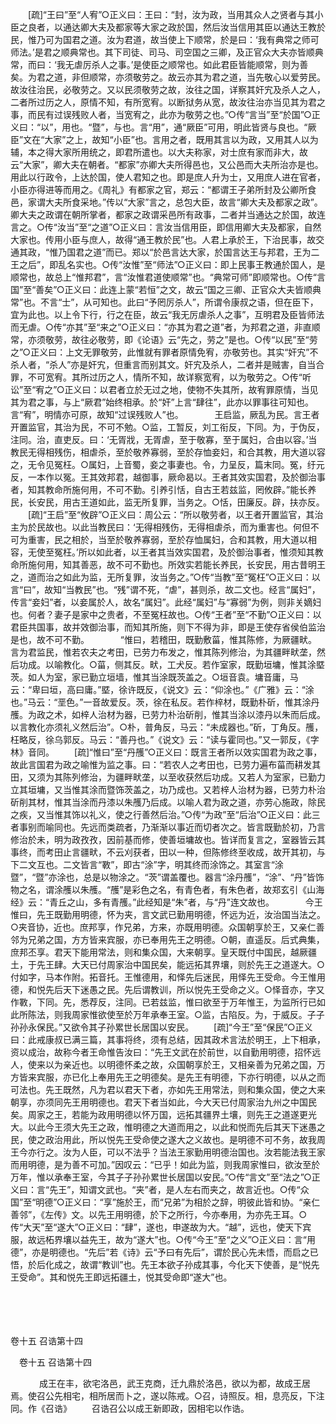 <!-- { "loadSidebar": true } -->
　　[疏]“王曰”至“人宥”○正义曰：王曰：“封，汝为政，当用其众人之贤者与其小臣之良者，以通达卿大夫及都家等大家之政於国，然后汝当信用其臣以通达王教於民，惟乃可为国君之道。汝为君道，故当使上下顺常，於是曰：‘我有典常之师可师法。’是君之顺典常也。其下司徒、司马、司空国之三卿，及正官众大夫亦皆顺典常，而曰：‘我无虐厉杀人之事。’是使臣之顺常也。如此君臣皆能顺常，则为善矣。为君之道，非但顺常，亦须敬劳之。故云亦其为君之道，当先敬心以爱劳民。故汝往治民，必敬劳之。又以民须敬劳之故，汝往之国，详察其奸宄及杀人之人，二者所过历之人，原情不知，有所宽宥。以断狱务从宽，故汝往治亦当见其为君之事，而民有过误残败人者，当宽宥之，此亦为敬劳之也。”○传“言当”至“於国”○正义曰：“以”，用也。“暨”，与也。言“用”，通“厥臣”可用，明此皆贤与良也。“厥臣”文在“大家”之上，故知“小臣”也。言用之者，既用其言以为政，又用其人以为辅，本之得大家所用统之，即君所遣也。以大夫称家，对士庶有家而非大，故云“大家”，卿大夫在朝者。“都家”亦卿大夫所得邑也，又公邑而大夫所治亦是也。用此以行政令，上达於国，使人君知之也。即是庶人升为士，又用庶人进在官者，小臣亦得进等而用之。《周礼》有都家之官，郑云：“都谓王子弟所封及公卿所食邑，家谓大夫所食采地。”传以“大家”言之，总包大臣，故言“卿大夫及都家之政”。卿大夫之政谓在朝所掌者，都家之政谓采邑所有政事，二者并当通达之於国，故连言之。○传“汝当”至“之道”○正义曰：言汝当信用臣，即信用卿大夫及都家，自然大家也。传用小臣与庶人，故得“通王教於民”也。人君上承於王，下治民事，故交通其政，“惟乃国君之道”而已。郑以“於邑言达大家，於国言达王与邦君，王为二王之后”，即乱名实也。○传“汝惟”至“师法”○正义曰：即上民事王教通於国人，是顺常也，故总上“惟邦君”，言“汝惟君道使顺常”也。“典常可师”即顺常也。○传“言国”至“善矣”○正义曰：此连上蒙“若恒”之文，故云“国之三卿、正官众大夫皆顺典常”也。不言“士”，从可知也。此曰“予罔厉杀人”，所谓令康叔之语，但在臣下，宜为此也。以上令下行，行之在臣，故云“我无厉虐杀人之事”，互明君及臣皆师法而无虐。○传“亦其”至“来之”○正义曰：“亦其为君之道”者，为邦君之道，非直顺常，亦须敬劳，故往必敬劳，即《论语》云“先之，劳之”是也。○传“以民”至“劳之”○正义曰：上文无罪敬劳，此惟就有罪者原情免宥，亦敬劳也。其实“奸宄”不杀人者，“杀人”亦是奸宄，但重言而别其文。奸宄及杀人，二者并是贼害，自当合罪，不可宽宥。其所过历之人，情所不知，故详察宽宥，以为敬劳之。○传“听讼”至“宥之”○正义曰：以君者立於无过之地，使物不失其所，故宥罪原情，当见其为君之事，与上“厥君”始终相承。於“奸”上言“肆往”，此亦以罪事往可知也。言“宥”，明情亦可原，故知“过误残败人”也。
　
　　王启监，厥乱为民。言王者开置监官，其治为民，不可不勉。○监，工暂反，刘工衔反，下同。为，于伪反，注同。治，直吏反。曰：‘无胥戕，无胥虐，至于敬寡，至于属妇，合由以容。’当教民无得相残伤，相虐杀，至於敬养寡弱，至於存恤妾妇，和合其教，用大道以容之，无令见冤枉。○属妇，上音蜀，妾之事妻也。令，力呈反，篇末同。冤，纡元反，一本作以冤。王其效邦君，越御事，厥命曷以。王者其效实国君，及於御治事者，知其教命所施何用，不可不勤。引养引恬，自古王若兹监，罔攸辟。”能长养民，长安民，用古王道如此，监无所复罪，当务之。○恬，田廉反。辟，扶亦反。 
　　[疏]“王启”至“攸辟”○正义曰：周公云：“所以敬劳者，以王者开置监官，其治主为於民故也。以此当教民曰：‘无得相残伤，无得相虐杀，而为重害也。何但不可为重害，民之相於，当至於敬养寡弱，至於存恤属妇，合和其教，用大道以相容，无使至冤枉。’所以如此者，以王者其当效实国君，及於御治事者，惟须知其教命所施何用，知其善恶，故不可不勤也。所效实若能长养民，长安民，用古昔明王之，道而治之如此为监，无所复罪，汝当务之。”○传“当教”至“冤枉”○正义曰：以言“曰”，故知“当教民”也。“残”谓不死，“虐”，甚则杀，故二文也。经言“属妇”，传言“妾妇”者，以妾属於人，故名“属妇”。此经“属妇”与“寡弱”为例，则非关嫡妇也。何者？妻子是家中之贵者，不至冤枉故也。○传“王者”至“不勤”○正义曰：以君臣共国事，故并效御治事，而知其所施，则下不得为非，即是王使存省侯伯监治是也，故不可不勤。
　
　　“惟曰，若稽田，既勤敷菑，惟其陈修，为厥疆畎。言为君监民，惟若农夫之考田，已劳力布发之，惟其陈列修治，为其疆畔畎垄，然后功成。以喻教化。○菑，侧其反。畎，工犬反。若作室家，既勤垣墉，惟其涂塈茨。如人为室，家已勤立垣墙，惟其当涂既茨盖之。○垣音袁。墉音庸，马云：“卑曰垣，高曰庸。”塈，徐许既反，《说文》云：“仰涂也。”《广雅》云：“涂也。”马云：“垩色。”一音故爱反。茨，徐在私反。若作梓材，既勤朴斫，惟其涂丹雘。为政之术，如梓人治材为器，已劳力朴治斫削，惟其当涂以漆丹以朱而后成。以言教化亦须礼义然后治”。○朴，普角反，马云：“未成器也。”斫，丁角反。雘，枉略反，徐乌郭反。马云：“善丹也。”《说文》云：“读与霍同也。”又一郭反，《字林》音同。 
　　[疏]“惟曰”至“丹雘”○正义曰：既言王者所以效实国君为政之事，故此言国君为政之喻惟为监之事。曰：“若农人之考田也，已劳力遍布菑而耕发其田，又须为其陈列修治，为疆畔畎垄，以至收获然后功成。又若人为室家，已勤力立其垣墉，又当惟其涂而暨饰茨盖之，功乃成也。又若梓人治材为器，已劳力朴治斫削其材，惟其当涂而丹漆以朱雘乃后成。以喻人君为政之道，亦劳心施政，除民之疾，又当惟其饰以礼义，使之行善然后治。”○传“为政”至“后治”○正义曰：此三者事别而喻同也。先远而类疏者，乃渐渐以事近而切者次之。皆言既勤於初，乃言修治於未，明为政孜孜，因前基而修，使善垣墉故也。皆详而复言之，室器皆云其事终，而考田止言疆畎，不云刈获者，田以一种，但陈修终至收成，故开其初，与下二文互也。二文皆言“斁”，即古“涂”字，明其终而涂饰之。其室言“涂暨”，“暨”亦涂也，总是以物涂之。“茨”谓盖覆也。器言“涂丹雘”，“涂”、“丹”皆饰物之名，谓涂雘以朱雘。“雘”是彩色之名，有青色者，有朱色者，故郑玄引《山海经》云：“青丘之山，多有青雘。”此经知是“朱”者，与“丹”连文故也。
　
　　今王惟曰，先王既勤用明德，怀为夹，言文武已勤用明德，怀远为近，汝治国当法之。○夹音协，近也。庶邦享，作兄弟，方来，亦既用明德。众国朝享於王，又亲仁善邻为兄弟之国，方方皆来宾服，亦已奉用先王之明德。○朝，直遥反。后式典集，庶邦丕享。君天下能用常法，则和集众国，大来朝享。皇天既付中国民，越厥疆土，于先王肆。大天已付周家治中国民矣，能远拓其界壤，则於先王之道遂大。○付如字，马本作附。拓音托。王惟德用，和怿先后迷民，用怿先王受命。今王惟用德，和悦先后天下迷愚之民。先后谓教训，所以悦先王受命之义。○怿音亦，字又作斁，下同。先，悉荐反，注同。已若兹监，惟曰欲至于万年惟王，为监所行已如此所陈法，则我周家惟欲使至於万年承奉王室。○监，古陷反。为，于威反。子子孙孙永保民。”又欲令其子孙累世长居国以安民。 
　　[疏]“今王”至“保民”○正义曰：此戒康叔已满三篇，其事将终，须有总结，因其政术言法於明王，上下相承，资以成治，故称今者王命惟告汝曰：“先王文武在於前世，以自勤用明德，招怀远人，使来以为亲近也。以明德怀柔之故，众国朝享於王，又相亲善为兄弟之国，万方皆来宾服，亦已化上奉用先王之明德矣。是先王有明德，下亦行明德，以从之而可法也。先王既然，凡为君以君天下者，亦如先王用常法，则和集众国，使之大来朝享，亦须同先王用明德也。君天下者当如此，今大天已付周家治九州之中国民矣。周家之王，若能为政用明德以怀万国，远拓其疆界土壤，则先王之道遂更光大。以此今王须大先王之政，惟明德之大道而用之，以此和悦而先后其天下迷愚之民，使之政治用此，所以悦先王受命使之遂大之义故也。是明德不可不务，故我周王今亦行之。汝为人臣，可以不法乎？当法王家勤用明德治国也。汝若能法我王家而用明德，是为善不可加。”因叹云：“已乎！如此为监，则我周家惟曰，欲汝至於万年，惟以承奉王室，今其子子孙孙累世长居国以安民。”○传“言文”至“法之”○正义曰：言“先王”，知谓文武也。“夹”者，是人左右而夹之，故言近也。○传“众国”至“明德”○正义曰：“享”施於王，而“兄弟”为相於之辞，明彼此皆和协。“亲仁善邻”，《左传》文。以先王用明德，於下之所行，今亦奉用，为亦先王耳。○传“大天”至“遂大”○正义曰：“肆”，遂也，申遂故为大。“越”，远也，使天下宾服，故远柘界壤以益先王，故为“遂大”也。○传“今王”至“之义”○正义曰：言“用德”，亦是明德也。“先后”若《诗》云“予曰有先后”，谓於民心先未悟，而启之已悟，於后化成之，故谓“教训”也。先王本欲子孙成其事，今化天下使善，是“悦先王受命”。其和悦先王即远拓疆土，悦其受命即“遂大”也。 

　
  



 
　 




卷十五 召诰第十四 

　卷十五 召诰第十四 　 


　
　　成王在丰，欲宅洛邑，武王克商，迁九鼎於洛邑，欲以为都，故成王居焉。使召公先相宅，相所居而卜之，遂以陈戒。○召，诗照反。相，息亮反，下注同。作《召诰》 
　　召诰召公以成王新即政，因相宅以作诰。 

